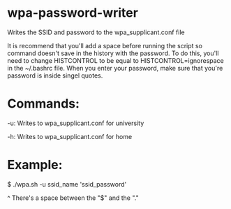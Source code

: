# wpa-password-writer
Writes the SSID and password to the wpa_supplicant.conf file

It is recommend that you'll add a space before running the script so command doesn't save in the history with the password. To do this, you'll need to change HISTCONTROL to be equal to HISTCONTROL=ignorespace in the ~/.bashrc file. When you enter your password, make sure that you're password is inside singel quotes.

Commands:
=
-u: Writes to wpa_supplicant.conf for university

-h: Writes to wpa_supplicant.conf for home

Example:
=
$ ./wpa.sh -u ssid_name 'ssid_password'

  ^ There's a space between the "$" and the "."
